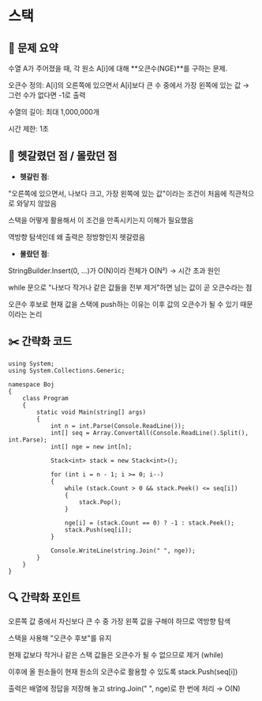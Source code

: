 # 스택

## 📝 문제 요약
수열 A가 주어졌을 때, 각 원소 A[i]에 대해 **오큰수(NGE)**를 구하는 문제.

오큰수 정의:
A[i]의 오른쪽에 있으면서 A[i]보다 큰 수 중에서 가장 왼쪽에 있는 값
→ 그런 수가 없다면 -1로 출력

수열의 길이: 최대 1,000,000개

시간 제한: 1초

## 🤔 헷갈렸던 점 / 몰랐던 점
 - **헷갈린 점**:

"오른쪽에 있으면서, 나보다 크고, 가장 왼쪽에 있는 값"이라는 조건이 처음에 직관적으로 와닿지 않았음

스택을 어떻게 활용해서 이 조건을 만족시키는지 이해가 필요했음

역방향 탐색인데 왜 출력은 정방향인지 헷갈렸음

 - **몰랐던 점**:

StringBuilder.Insert(0, ...)가 O(N)이라 전체가 O(N²) → 시간 초과 원인

while 문으로 "나보다 작거나 같은 값들을 전부 제거"하면 남는 값이 곧 오큰수라는 점

오큰수 후보로 현재 값을 스택에 push하는 이유는 이후 값의 오큰수가 될 수 있기 때문이라는 논리

## ✂️ 간략화 코드
```
using System;
using System.Collections.Generic;

namespace Boj
{
    class Program
    {
        static void Main(string[] args)
        {
            int n = int.Parse(Console.ReadLine());
            int[] seq = Array.ConvertAll(Console.ReadLine().Split(), int.Parse);
            int[] nge = new int[n];

            Stack<int> stack = new Stack<int>();

            for (int i = n - 1; i >= 0; i--)
            {
                while (stack.Count > 0 && stack.Peek() <= seq[i])
                {
                    stack.Pop();
                }

                nge[i] = (stack.Count == 0) ? -1 : stack.Peek();
                stack.Push(seq[i]);
            }

            Console.WriteLine(string.Join(" ", nge));
        }
    }
}
```

## 🔍 간략화 포인트
오른쪽 값 중에서 자신보다 큰 수 중 가장 왼쪽 값을 구해야 하므로 역방향 탐색

스택을 사용해 "오큰수 후보"를 유지

현재 값보다 작거나 같은 스택 값들은 오큰수가 될 수 없으므로 제거 (while)

이후에 올 원소들이 현재 원소의 오큰수로 활용할 수 있도록 stack.Push(seq[i])

출력은 배열에 정답을 저장해 놓고 string.Join(" ", nge)로 한 번에 처리 → O(N)


